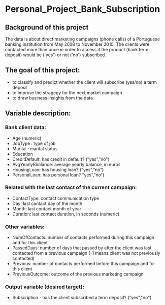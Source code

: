 # Personal_Project_Bank_Subscription

## Background of this project
The data is about direct marketing campaigns (phone calls) of a Portuguese banking institution from May 2008 to November 2010. The clients were contacted more than once in order to access if the product (bank term deposit) would be ('yes') or not ('no') subscribed. 

## The goal of this project:
* to classify and predict whether the client will subscribe (yes/no) a term deposit
* to improve the stragegy for the next market campaign
* to draw business insights from the data

## Variable description:
### Bank client data:
* Age (numeric)
* JobType : type of job
* Marital : marital status
* Education
* CreditDefault: has credit in default? ("yes","no")
* AvgYearlyBbalance: average yearly balance, in euros 
* HousingLoan: has housing loan? ("yes","no")
* PersonalLoan: has personal loan? "yes","no")

### Related with the last contact of the current campaign:
* ContactType: contact communication type
* Day: last contact day of the month
* Month: last contact month of year
* Duration: last contact duration, in seconds (numeric)

### Other variables:
* NumOfContacts: number of contacts performed during this campaign and for this client
* PassedDays: number of days that passed by after the client was last contacted from a previous campaign (-1 means client was not previously contacted)
* Previous: number of contacts performed before this campaign and for this client 
* PreviousOutcome: outcome of the previous marketing campaign

### Output variable (desired target):
* Subscription - has the client subscribed a term deposit? ("yes","no")
